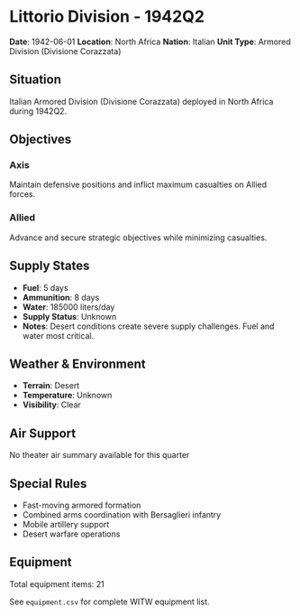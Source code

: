 # Littorio Division - 1942Q2

**Date**: 1942-06-01
**Location**: North Africa
**Nation**: Italian
**Unit Type**: Armored Division (Divisione Corazzata)

## Situation

Italian Armored Division (Divisione Corazzata) deployed in North Africa during 1942Q2.

## Objectives

### Axis
Maintain defensive positions and inflict maximum casualties on Allied forces.

### Allied
Advance and secure strategic objectives while minimizing casualties.

## Supply States

- **Fuel**: 5 days
- **Ammunition**: 8 days
- **Water**: 185000 liters/day
- **Supply Status**: Unknown
- **Notes**: Desert conditions create severe supply challenges. Fuel and water most critical.

## Weather & Environment

- **Terrain**: Desert
- **Temperature**: Unknown
- **Visibility**: Clear

## Air Support

No theater air summary available for this quarter

## Special Rules

- Fast-moving armored formation
- Combined arms coordination with Bersaglieri infantry
- Mobile artillery support
- Desert warfare operations

## Equipment

Total equipment items: 21

See `equipment.csv` for complete WITW equipment list.
